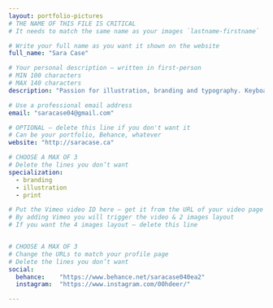 ```yaml
---
layout: portfolio-pictures
# THE NAME OF THIS FILE IS CRITICAL
# It needs to match the same name as your images `lastname-firstname`

# Write your full name as you want it shown on the website
full_name: "Sara Case"

# Your personal description — written in first-person
# MIN 100 characters
# MAX 140 characters
description: "Passion for illustration, branding and typography. Keyboard shortcuts, learning new styles, and good type are life."

# Use a professional email address
email: "saracase04@gmail.com"

# OPTIONAL — delete this line if you don't want it
# Can be your portfolio, Behance, whatever
website: "http://saracase.ca"

# CHOOSE A MAX OF 3
# Delete the lines you don’t want
specialization:
  - branding
  - illustration
  - print

# Put the Vimeo video ID here — get it from the URL of your video page
# By adding Vimeo you will trigger the video & 2 images layout
# If you want the 4 images layout — delete this line


# CHOOSE A MAX OF 3
# Change the URLs to match your profile page
# Delete the lines you don’t want
social:
  behance:    "https://www.behance.net/saracase040ea2"
  instagram:  "https://www.instagram.com/00hdeer/"

---
```

